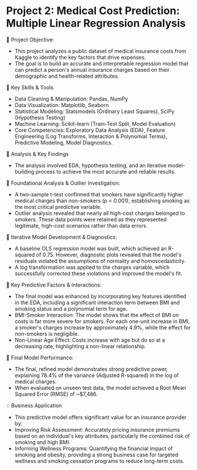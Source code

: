 # Project 2: Medical Cost Prediction: Multiple Linear Regression Analysis

:large_blue_diamond: Project Objective:     
 - This project analyzes a public dataset of medical insurance costs from Kaggle to identify the key factors that drive expenses.
 - The goal is to build an accurate and interpretable regression model that can predict a person's annual insurance charges based on their demographic and health-related attributes.

:star2: Key Skills & Tools
 - Data Cleaning & Manipulation: Pandas, NumPy
 - Data Visualization: Matplotlib, Seaborn
 - Statistical Modeling: Statsmodels (Ordinary Least Squares), SciPy (Hypothesis Testing)
 - Machine Learning: Scikit-learn (Train-Test Split, Model Evaluation)
 - Core Competencies: Exploratory Data Analysis (EDA), Feature Engineering (Log Transforms, Interaction & Polynomial Terms), Predictive Modeling, Model Diagnostics.

:herb: Analysis & Key Findings
 - The analysis involved EDA, hypothesis testing, and an iterative model-building process to achieve the most accurate and reliable results.

:herb: Foundational Analysis & Outlier Investigation:
 - A two-sample t-test confirmed that smokers have significantly higher medical charges than non-smokers (p < 0.001), establishing smoking as the most critical predictive variable.
 - Outlier analysis revealed that nearly all high-cost charges belonged to smokers. These data points were retained as they represented legitimate, high-cost scenarios rather than data errors.

:herb: Iterative Model Development & Diagnostics:
 - A baseline OLS regression model was built, which achieved an R-squared of 0.75. However, diagnostic plots revealed that the model's residuals violated the assumptions of normality and homoscedasticity.
 - A log transformation was applied to the charges variable, which successfully corrected these violations and improved the model's fit.

:herb: Key Predictive Factors & Interactions:
 - The final model was enhanced by incorporating key features identified in the EDA, including a significant interaction term between BMI and smoking status and a polynomial term for age.
 - BMI-Smoker Interaction: The model shows that the effect of BMI on costs is far more severe for smokers. For each one-unit increase in BMI, a smoker's charges increase by approximately 4.9%, while the effect for non-smokers is negligible.
 - Non-Linear Age Effect: Costs increase with age but do so at a decreasing rate, highlighting a non-linear relationship.

:herb: Final Model Performance:
 - The final, refined model demonstrates strong predictive power, explaining 78.4% of the variance (Adjusted R-squared) in the log of medical charges.
 - When evaluated on unseen test data, the model achieved a Root Mean Squared Error (RMSE) of ~$7,486.

:bulb: Business Application
 - This predictive model offers significant value for an insurance provider by:
 - Improving Risk Assessment: Accurately pricing insurance premiums based on an individual's key attributes, particularly the combined risk of smoking and high BMI.
 - Informing Wellness Programs: Quantifying the financial impact of smoking and obesity, providing a strong business case for targeted wellness and smoking cessation programs to reduce long-term costs.
